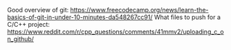 Good overview of git: 
https://www.freecodecamp.org/news/learn-the-basics-of-git-in-under-10-minutes-da548267cc91/
What files to push for a C/C++ project:
https://www.reddit.com/r/cpp_questions/comments/41mmv2/uploading_c_on_github/
